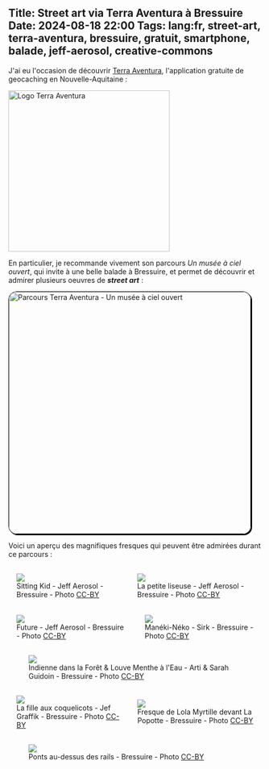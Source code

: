Title: Street art via Terra Aventura à Bressuire
Date: 2024-08-18 22:00
Tags: lang:fr, street-art, terra-aventura, bressuire, gratuit, smartphone, balade, jeff-aerosol, creative-commons
---

J'ai eu l'occasion de découvrir [Terra Aventura](https://www.terra-aventura.fr/),
l'application gratuite de geocaching en Nouvelle-Aquitaine :

[<img alt="Logo Terra Aventura"
      src="images/2024/08/terra-aventura-logo.jpg"
      style="width: 20rem">](https://www.terra-aventura.fr/)

En particulier, je recommande vivement son parcours _Un musée à ciel ouvert_,
qui invite à une belle balade à Bressuire,
et permet de découvrir et admirer plusieurs oeuvres de _**street art**_ :

<img alt="Parcours Terra Aventura - Un musée à ciel ouvert"
     src="images/2024/08/terra-aventura-un-musee-a-ciel-ouvert.jpg"
     style="
  width: 30rem;
  border: 1px solid black;
  border-radius: 1rem;
  box-shadow: 2px 2px black;
">

Voici un aperçu des magnifiques fresques qui peuvent être admirées durant ce parcours :

<div class="side-by-side">
  <figure>
    <img src="images/2024/08/JeffAerosol-SittingKid.jpg">
    <figcaption>Sitting Kid - Jeff Aerosol - Bressuire -
    Photo <a rel="license" href="http://creativecommons.org/licenses/by/4.0/">CC-BY</a>
    </figcaption>
  </figure>
  <figure>
    <img src="images/2024/08/JeffAerosol-LaPetiteLiseuse.jpg">
    <figcaption>La petite liseuse - Jeff Aerosol - Bressuire -
    Photo <a rel="license" href="http://creativecommons.org/licenses/by/4.0/">CC-BY</a>
    </figcaption>
  </figure>
</div>
<div class="side-by-side">
  <figure>
    <img src="images/2024/08/JeffAerosol-Future.jpg">
    <figcaption>Future - Jeff Aerosol - Bressuire -
    Photo <a rel="license" href="http://creativecommons.org/licenses/by/4.0/">CC-BY</a>
    </figcaption>
  </figure>
  <figure>
    <img src="images/2024/08/Sirk-ManekiNeko.jpg">
    <figcaption>Manéki-Néko - Sirk - Bressuire -
    Photo <a rel="license" href="http://creativecommons.org/licenses/by/4.0/">CC-BY</a>
    </figcaption>
  </figure>
</div>
<figure>
  <img src="images/2024/08/Arti-et-SarahGuidoin-IndienneDansLaForet-et-LouveMentheALEau.jpg">
  <figcaption>Indienne dans la Forêt &amp; Louve Menthe à l'Eau - Arti &amp; Sarah Guidoin - Bressuire -
  Photo <a rel="license" href="http://creativecommons.org/licenses/by/4.0/">CC-BY</a>
  </figcaption>
</figure>
<div class="side-by-side">
  <figure>
    <img src="images/2024/08/JefGraffik-LaFilleAuxCoquelicots.jpg">
    <figcaption>La fille aux coquelicots - Jef Graffik - Bressuire -
    Photo <a rel="license" href="http://creativecommons.org/licenses/by/4.0/">CC-BY</a>
    </figcaption>
  </figure>
  <figure>
    <img src="images/2024/08/LolaMyrtille-LaPopotte.jpg">
    <figcaption>Fresque de Lola Myrtille devant La Popotte - Bressuire -
    Photo <a rel="license" href="http://creativecommons.org/licenses/by/4.0/">CC-BY</a>
    </figcaption>
  </figure>
</div>
<figure>
  <img src="images/2024/08/BridgesOverRails.jpg">
  <figcaption>Ponts au-dessus des rails - Bressuire -
  Photo <a rel="license" href="http://creativecommons.org/licenses/by/4.0/">CC-BY</a>
  </figcaption>
</figure>

<style>
.side-by-side > * {
  margin: 1rem auto;
  max-width: 100%;
}
@media (min-width:768px) {
  .side-by-side {
    display: flex;
    justify-content: center;
    align-items: center;
  }
  .side-by-side > * {
    margin: 1rem;
    max-width: 50%;
  }
}
</style>

